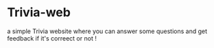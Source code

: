 # Trivia-web
a simple Trivia website where you can answer some questions and get feedback if it's correect or not !
